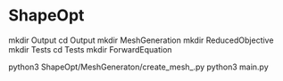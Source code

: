 # ShapeOpt

mkdir Output
cd Output
mkdir MeshGeneration
mkdir ReducedObjective
mkdir Tests
cd Tests
mkdir ForwardEquation

python3 ShapeOpt/MeshGeneraton/create_mesh_.py
python3 main.py
